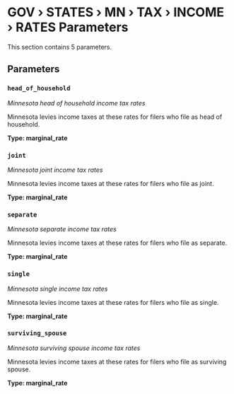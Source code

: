 # GOV › STATES › MN › TAX › INCOME › RATES Parameters

This section contains 5 parameters.

## Parameters

### `head_of_household`
*Minnesota head of household income tax rates*

Minnesota levies income taxes at these rates for filers who file as head of household.

**Type: marginal_rate**


### `joint`
*Minnesota joint income tax rates*

Minnesota levies income taxes at these rates for filers who file as joint.

**Type: marginal_rate**


### `separate`
*Minnesota separate income tax rates*

Minnesota levies income taxes at these rates for filers who file as separate.

**Type: marginal_rate**


### `single`
*Minnesota single income tax rates*

Minnesota levies income taxes at these rates for filers who file as single.

**Type: marginal_rate**


### `surviving_spouse`
*Minnesota surviving spouse income tax rates*

Minnesota levies income taxes at these rates for filers who file as surviving spouse.

**Type: marginal_rate**


